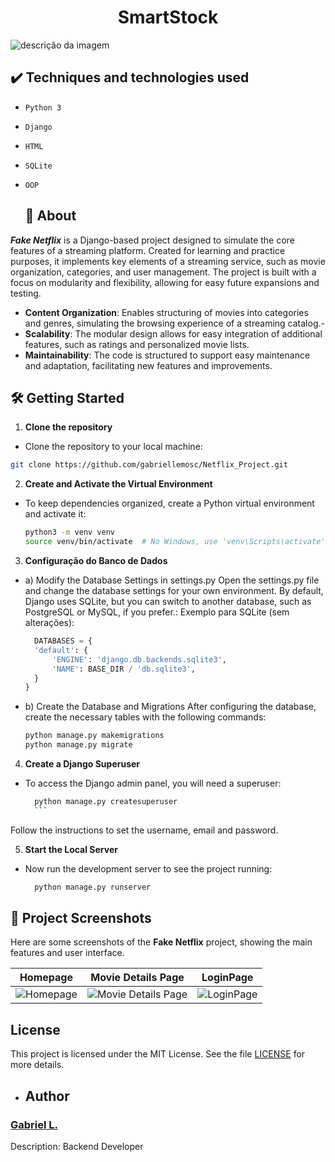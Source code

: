 <h1 align="center"> SmartStock </h1>


![descrição da imagem](https://github.com/gabriellemosc/Netflix_Project/blob/main/Capturas%20de%20tela/Captura%20de%20tela%20de%202024-09-23%2009-46-30.png)



## ✔️ Techniques and technologies used

- ``Python 3``
- ``Django``
- ``HTML``
- ``SQLite``
- ``OOP``

  ## 🚀 About

***Fake Netflix*** is a Django-based project designed to simulate the core features of a streaming platform. Created for learning and practice purposes, it implements key elements of a streaming service, such as movie organization, categories, and user management. The project is built with a focus on modularity and flexibility, allowing for easy future expansions and testing.
- **Content Organization**: Enables structuring of movies into categories and genres, simulating the browsing experience of a streaming catalog.- 
- **Scalability**: The modular design allows for easy integration of additional features, such as ratings and personalized movie lists.
- **Maintainability**: The code is structured to support easy maintenance and adaptation, facilitating new features and improvements.

## 🛠️ Getting Started
1. **Clone the repository**  
  - Clone the repository to your local machine:

   ```bash
   git clone https://github.com/gabriellemosc/Netflix_Project.git
   ```
2. **Create and Activate the Virtual Environment**  
- To keep dependencies organized, create a Python virtual environment and activate it:
    ```bash
  python3 -m venv venv
  source venv/bin/activate  # No Windows, use 'venv\Scripts\activate'
  ```
3. **Configuração do Banco de Dados**  
- a) Modify the Database Settings in settings.py
Open the settings.py file and change the database settings for your own environment. By default, Django uses SQLite, but you can switch to another database, such as PostgreSQL or MySQL, if you prefer.:
  Exemplo para SQLite (sem alterações):
  ```python
    DATABASES = {
    'default': {
        'ENGINE': 'django.db.backends.sqlite3',
        'NAME': BASE_DIR / 'db.sqlite3',
    }
  }
  ```
- b) Create the Database and Migrations
    After configuring the database, create the necessary tables with the following commands:
    ```bash
    python manage.py makemigrations
    python manage.py migrate
    ```
4. **Create a Django Superuser**
- To access the Django admin panel, you will need a superuser:
    ```bash
      python manage.py createsuperuser
      ```
Follow the instructions to set the username, email and password.

5. **Start the Local Server**
- Now run the development server to see the project running:
    ```bash
      python manage.py runserver
    ```
    


## 📸 Project Screenshots

Here are some screenshots of the **Fake Netflix** project, showing the main features and user interface.

| Homepage | Movie Details Page | LoginPage |
| --- | --- | --- |
| ![Homepage](https://github.com/gabriellemosc/Netflix_Project/blob/main/Capturas%20de%20tela/Captura%20de%20tela%20de%202024-09-23%2009-46-02.png) | ![Movie Details Page](https://github.com/gabriellemosc/Netflix_Project/blob/main/Capturas%20de%20tela/Captura%20de%20tela%20de%202024-09-23%2009-46-11.png) | ![LoginPage](https://github.com/gabriellemosc/Netflix_Project/blob/main/Capturas%20de%20tela/Captura%20de%20tela%20de%202024-09-23%2009-48-21.png) |



## License

This project is licensed under the MIT License. See the file [LICENSE](./LICENSE) for more details.


- ## Author

<h3> <a href="https://github.com/gabriellemosc">Gabriel L. </a></h3>


Description: Backend Developer



